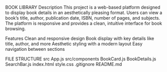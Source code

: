 BOOK LIBRARY Description This project is a web-based platform designed to display book details in an aesthetically pleasing format. Users can view a book’s title, author, publication date, ISBN, number of pages, and subjects. The platform is responsive and provides a clean, intuitive interface for book browsing.

Features Clean and responsive design Book display with key details like title, author, and more Aesthetic styling with a modern layout Easy navigation between sections

FILE STRUCTURE 
src 
         App.js 
src/components 
         BookCard.js 
         BookDetails.js 
         SearchBar.js 
index.html 
style.css 
.gitignore 
README.md
